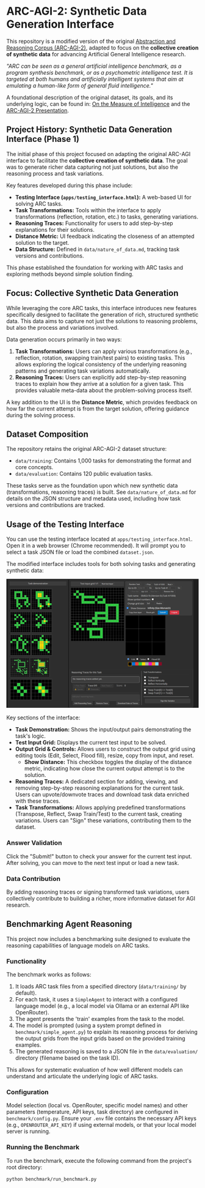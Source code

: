 # ARC-AGI-2: Synthetic Data Generation Interface

This repository is a modified version of the original [Abstraction and Reasoning Corpus (ARC-AGI-2)](https://github.com/fchollet/arc-agi), adapted to focus on the **collective creation of synthetic data** for advancing Artificial General Intelligence research.

*"ARC can be seen as a general artificial intelligence benchmark, as a program synthesis benchmark, or as a psychometric intelligence test. It is targeted at both humans and artificially intelligent systems that aim at emulating a human-like form of general fluid intelligence."*

A foundational description of the original dataset, its goals, and its underlying logic, can be found in: [On the Measure of Intelligence](https://arxiv.org/abs/1911.01547) and the [ARC-AGI-2 Presentation](https://docs.google.com/presentation/d/1hQrGh5YI6MK3PalQYSQs4CQERrYBQZue8PBLjjHIMgI/edit?usp=sharing).

## Project History: Synthetic Data Generation Interface (Phase 1)

The initial phase of this project focused on adapting the original ARC-AGI interface to facilitate the **collective creation of synthetic data**. The goal was to generate richer data capturing not just solutions, but also the reasoning process and task variations.

Key features developed during this phase include:

*   **Testing Interface (`apps/testing_interface.html`):** A web-based UI for solving ARC tasks.
*   **Task Transformations:** Tools within the interface to apply transformations (reflection, rotation, etc.) to tasks, generating variations.
*   **Reasoning Traces:** Functionality for users to add step-by-step explanations for their solutions.
*   **Distance Metric:** UI feedback indicating the closeness of an attempted solution to the target.
*   **Data Structure:** Defined in `data/nature_of_data.md`, tracking task versions and contributions.

This phase established the foundation for working with ARC tasks and exploring methods beyond simple solution finding.

## Focus: Collective Synthetic Data Generation

While leveraging the core ARC tasks, this interface introduces new features specifically designed to facilitate the generation of rich, structured synthetic data. This data aims to capture not just the solutions to reasoning problems, but also the process and variations involved.

Data generation occurs primarily in two ways:

1.  **Task Transformations:** Users can apply various transformations (e.g., reflection, rotation, swapping train/test pairs) to existing tasks. This allows exploring the logical consistency of the underlying reasoning patterns and generating task variations automatically.
2.  **Reasoning Traces:** Users can explicitly add step-by-step reasoning traces to explain how they arrive at a solution for a given task. This provides valuable meta-data about the problem-solving process itself.

A key addition to the UI is the **Distance Metric**, which provides feedback on how far the current attempt is from the target solution, offering guidance during the solving process.

## Dataset Composition

The repository retains the original ARC-AGI-2 dataset structure:

-   `data/training`: Contains 1,000 tasks for demonstrating the format and core concepts.
-   `data/evaluation`: Contains 120 public evaluation tasks.

These tasks serve as the foundation upon which new synthetic data (transformations, reasoning traces) is built. See `data/nature_of_data.md` for details on the JSON structure and metadata used, including how task versions and contributions are tracked.

## Usage of the Testing Interface

You can use the testing interface located at `apps/testing_interface.html`. Open it in a web browser (Chrome recommended). It will prompt you to select a task JSON file or load the combined `dataset.json`.

The modified interface includes tools for both solving tasks and generating synthetic data:

![New UI](UI.png)

Key sections of the interface:

-   **Task Demonstration:** Shows the input/output pairs demonstrating the task's logic.
-   **Test Input Grid:** Displays the current test input to be solved.
-   **Output Grid & Controls:** Allows users to construct the output grid using editing tools (Edit, Select, Flood fill), resize, copy from input, and reset.
    -   **Show Distance:** This checkbox toggles the display of the distance metric, indicating how close the current output attempt is to the solution.
-   **Reasoning Traces:** A dedicated section for adding, viewing, and removing step-by-step reasoning explanations for the current task. Users can upvote/downvote traces and download task data enriched with these traces.
-   **Task Transformations:** Allows applying predefined transformations (Transpose, Reflect, Swap Train/Test) to the current task, creating variations. Users can "Sign" these variations, contributing them to the dataset.

### Answer Validation

Click the "Submit!" button to check your answer for the current test input. After solving, you can move to the next test input or load a new task.

### Data Contribution

By adding reasoning traces or signing transformed task variations, users collectively contribute to building a richer, more informative dataset for AGI research.

## Benchmarking Agent Reasoning

This project now includes a benchmarking suite designed to evaluate the reasoning capabilities of language models on ARC tasks.

### Functionality

The benchmark works as follows:
1.  It loads ARC task files from a specified directory (`data/training/` by default).
2.  For each task, it uses a `SimpleAgent` to interact with a configured language model (e.g., a local model via Ollama or an external API like OpenRouter).
3.  The agent presents the 'train' examples from the task to the model.
4.  The model is prompted (using a system prompt defined in `benchmark/simple_agent.py`) to explain its reasoning process for deriving the output grids from the input grids based on the provided training examples.
5.  The generated reasoning is saved to a JSON file in the `data/evaluation/` directory (filename based on the task ID).

This allows for systematic evaluation of how well different models can understand and articulate the underlying logic of ARC tasks.

### Configuration

Model selection (local vs. OpenRouter, specific model names) and other parameters (temperature, API keys, task directory) are configured in `benchmark/config.py`. Ensure your `.env` file contains the necessary API keys (e.g., `OPENROUTER_API_KEY`) if using external models, or that your local model server is running.

### Running the Benchmark

To run the benchmark, execute the following command from the project's root directory:

```bash
python benchmark/run_benchmark.py
```
